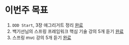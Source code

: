 # 이번주 목표   
1. `DDD Start`, 3장 애그리거트 정리 [완료](https://github.com/springframework-sprout/ddd-start/blob/main/03%20%EC%95%A0%EA%B7%B8%EB%A6%AC%EA%B1%B0%ED%8A%B8.md)   
2. 백기선님의 스프링 프레임워크 핵심 기술 강의 5개 듣기 [완료](https://github.com/springframework-sprout/spring-core-technology/tree/main/01%20IoC%20%EC%BB%A8%ED%85%8C%EC%9D%B4%EB%84%88)       
3. 스프링 mvc 강의 5개 듣기 [완료](https://github.com/springframework-sprout/spring-mvc-1/tree/main/02%20%EC%84%9C%EB%B8%94%EB%A6%BF)  
 
